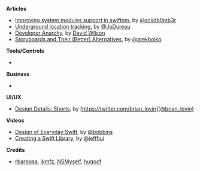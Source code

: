 **Articles**

* [Improving system modules support in swiftpm](http://ankit.im/swift/2016/03/26/improving-system-modules-support-in-swiftpm/), by [@aciidb0mb3r](https://twitter.com/aciidb0mb3r)
* [Underground location tracking](https://medium.com/snips-ai/underground-location-tracking-3ea56803dddc), by [@JoDureau](https://twitter.com/jodureau)
* [Developer Anarchy](http://dawilson.co.uk/blog/developer-anarchy/), by [David Wilson](http://twitter.com/mrdawilson)
* [Storyboards and Their (Better) Alternatives](http://macoscope.com/blog/storyboards-and-their-better-alternatives/), by [@arekholko](https://twitter.com/arekholko)

**Tools/Controls**

* 

**Business**

*


**UI/UX**

* [Design Details: Shorts](http://www.brianlovin.com/design-details/shorts-for-ios), by [https://twitter.com/brian_lovin](@brian_lovin)

**Videos**

* [Design of Everyday Swift](https://realm.io/news/tryswift-rachel-bobbins-design-everyday-swift/), by [@bobbins](https://twitter.com/bobbins)
* [Creating a Swift Library](https://realm.io/news/tryswift-jeff-hui-creating-a-swift-library/), by [@jeffhui](https://twitter.com/jeffhui)

**Credits**

* [rbarbosa](https://github.com/rbarbosa), [lkmfz](https://github.com/lkfmz), [NSMyself](https://github.com/NSMyself), [hugocf](https://github.com/hugocf)
